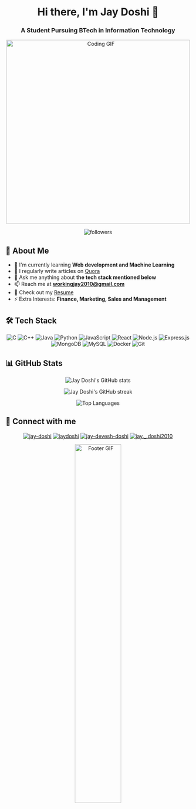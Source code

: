 <h1 align="center">Hi there, I'm Jay Doshi 👋</h1>
<h3 align="center">A Student Pursuing BTech in Information Technology</h3>

<p align="center">
  <img src="https://camo.githubusercontent.com/4d9f5ecceb711eec6e2018f38a5677dc657c9738d4a65ba3b928c41c0a45b439/68747470733a2f2f6d69726f2e6d656469756d2e636f6d2f6d61782f313336302f302a37513379765349765f7430696f4a2d5a2e676966" alt="Coding GIF" width="500" />
</p>

<p align="center">
  <img src="https://img.shields.io/github/followers/jaydoshi2?label=Followers&style=social" alt="followers" />
</p>

## 🚀 About Me

- 🌱 I'm currently learning **Web development and Machine Learning**
- 📝 I regularly write articles on [Quora](https://www.quora.com/profile/Jay-Doshi-154)
- 💬 Ask me anything about **the tech stack mentioned below**
- 📫 Reach me at **workingjay2010@gmail.com**
- 📄 Check out my [Resume](https://drive.google.com/drive/search?q=jay)
- ⚡ Extra Interests: **Finance, Marketing, Sales and Management**

## 🛠️ Tech Stack

<p align="center">
  <img src="https://img.shields.io/badge/C-00599C?style=for-the-badge&logo=c&logoColor=white" alt="C" />
  <img src="https://img.shields.io/badge/C++-00599C?style=for-the-badge&logo=c%2B%2B&logoColor=white" alt="C++" />
  <img src="https://img.shields.io/badge/Java-ED8B00?style=for-the-badge&logo=java&logoColor=white" alt="Java" />
  <img src="https://img.shields.io/badge/Python-3776AB?style=for-the-badge&logo=python&logoColor=white" alt="Python" />
  <img src="https://img.shields.io/badge/JavaScript-F7DF1E?style=for-the-badge&logo=javascript&logoColor=black" alt="JavaScript" />
  <img src="https://img.shields.io/badge/React-20232A?style=for-the-badge&logo=react&logoColor=61DAFB" alt="React" />
  <img src="https://img.shields.io/badge/Node.js-43853D?style=for-the-badge&logo=node.js&logoColor=white" alt="Node.js" />
  <img src="https://img.shields.io/badge/Express.js-404D59?style=for-the-badge" alt="Express.js" />
  <img src="https://img.shields.io/badge/MongoDB-4EA94B?style=for-the-badge&logo=mongodb&logoColor=white" alt="MongoDB" />
  <img src="https://img.shields.io/badge/MySQL-00000F?style=for-the-badge&logo=mysql&logoColor=white" alt="MySQL" />
  <img src="https://img.shields.io/badge/Docker-2496ED?style=for-the-badge&logo=docker&logoColor=white" alt="Docker" />
  <img src="https://img.shields.io/badge/Git-F05032?style=for-the-badge&logo=git&logoColor=white" alt="Git" />
</p>

## 📊 GitHub Stats

<p align="center">
  <img src="https://github-readme-stats.vercel.app/api?username=jaydoshi2&show_icons=true&theme=radical" alt="Jay Doshi's GitHub stats" />
</p>

<p align="center">
  <img src="https://github-readme-streak-stats.herokuapp.com/?user=jaydoshi2&theme=radical" alt="Jay Doshi's GitHub streak" />
</p>

<p align="center">
  <img src="https://github-readme-stats.vercel.app/api/top-langs/?username=jaydoshi2&layout=compact&theme=radical" alt="Top Languages" />
</p>

## 🤝 Connect with me

<p align="center">
  <a href="https://www.linkedin.com/in/jay-doshi-812662262/" target="blank"><img align="center" src="https://img.shields.io/badge/LinkedIn-0077B5?style=for-the-badge&logo=linkedin&logoColor=white" alt="jay-doshi" /></a>
  <a href="https://twitter.com/doshijay838" target="blank"><img align="center" src="https://img.shields.io/badge/Twitter-1DA1F2?style=for-the-badge&logo=twitter&logoColor=white" alt="jaydoshi" /></a>
  <a href="https://stackoverflow.com/users/jay-devesh-doshi" target="blank"><img align="center" src="https://img.shields.io/badge/Stack_Overflow-FE7A16?style=for-the-badge&logo=stack-overflow&logoColor=white" alt="jay-devesh-doshi" /></a>
  <a href="https://instagram.com/jay._.doshi2010" target="blank"><img align="center" src="https://img.shields.io/badge/Instagram-E4405F?style=for-the-badge&logo=instagram&logoColor=white" alt="jay._.doshi2010" /></a>
</p>

<p align="center">
  <img src="https://thoughtoverdesign.com/wp-content/uploads/2017/12/cf_section1_top-1.gif" alt="Footer GIF" width="50%" />
</p>
